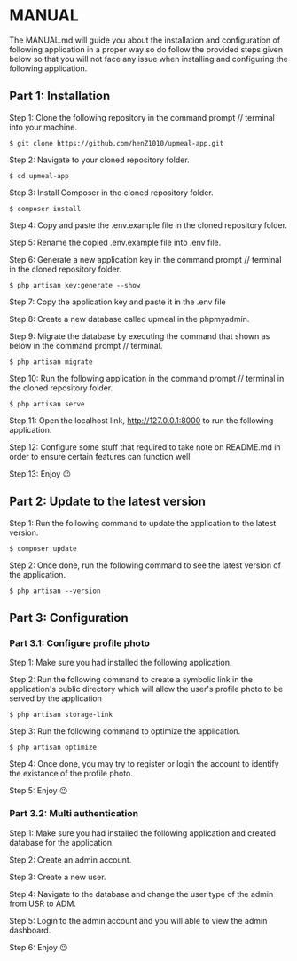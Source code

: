 # MANUAL

The MANUAL.md will guide you about the installation and configuration of following application in a proper way so do follow the provided steps given below so that you will not face any issue when installing and configuring the following application.

## Part 1: Installation

Step 1: Clone the following repository in the command prompt // terminal into your machine.

    $ git clone https://github.com/henZ1010/upmeal-app.git
    
Step 2: Navigate to your cloned repository folder.

    $ cd upmeal-app
    
Step 3: Install Composer in the cloned repository folder.

    $ composer install
    
Step 4: Copy and paste the .env.example file in the cloned repository folder.

Step 5: Rename the copied .env.example file into .env file.

Step 6: Generate a new application key in the command prompt // terminal in the cloned repository folder.

    $ php artisan key:generate --show

Step 7: Copy the application key and paste it in the .env file

Step 8: Create a new database called upmeal in the phpmyadmin.

Step 9: Migrate the database by executing the command that shown as below in the command prompt // terminal.

    $ php artisan migrate

Step 10: Run the following application in the command prompt // terminal in the cloned repository folder.

    $ php artisan serve

Step 11: Open the localhost link, http://127.0.0.1:8000 to run the following application.

Step 12: Configure some stuff that required to take note on README.md in order to ensure certain features can function well. 

Step 13: Enjoy 😉

## Part 2: Update to the latest version

Step 1: Run the following command to update the application to the latest version.

    $ composer update

Step 2: Once done, run the following command to see the latest version of the application.

    $ php artisan --version

## Part 3: Configuration

### Part 3.1: Configure profile photo

Step 1: Make sure you had installed the following application.

Step 2: Run the following command to create a symbolic link in the application's public directory which will allow the user's profile photo to be served by the application

    $ php artisan storage-link
    
Step 3: Run the following command to optimize the application.

    $ php artisan optimize
    
Step 4: Once done, you may try to register or login the account to identify the existance of the profile photo.

Step 5: Enjoy 😉

### Part 3.2: Multi authentication

Step 1: Make sure you had installed the following application and created database for the application.

Step 2: Create an admin account.

Step 3: Create a new user.

Step 4: Navigate to the database and change the user type of the admin from USR to ADM.

Step 5: Login to the admin account and you will able to view the admin dashboard.

Step 6: Enjoy 😉
